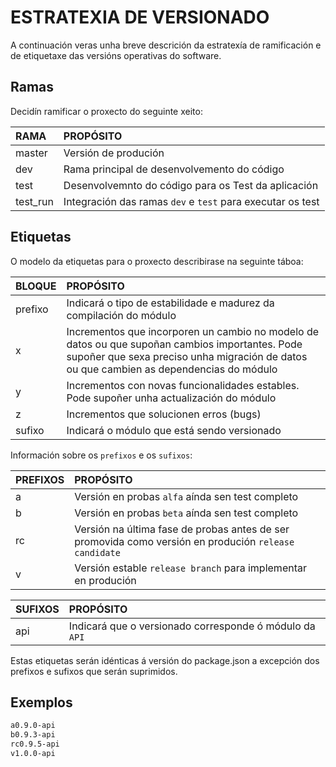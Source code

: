 # ESTRATEXIA DE VERSIONADO

A continuación veras unha breve descrición da estratexía de ramificación e de etiquetaxe das versións operativas do software.

## Ramas

Decidín ramificar o proxecto do seguinte xeito:

| RAMA              | PROPÓSITO
|:-                 |:-
| master            | Versión de produción
| dev               | Rama principal de desenvolvemento do código
| test              | Desenvolvemnto do código para os Test da aplicación
| test_run          | Integración das ramas `dev` e `test` para executar os test

## Etiquetas

O modelo da etiquetas para o proxecto describirase na seguinte táboa:

| BLOQUE    | PROPÓSITO
|:-         |:-
| prefixo   | Indicará o tipo de estabilidade e madurez da compilación do módulo
| x         | Incrementos que incorporen un cambio no modelo de datos ou que supoñan cambios importantes. Pode supoñer que sexa preciso unha migración de datos ou que cambien as dependencias do módulo
| y         | Incrementos con novas funcionalidades estables. Pode supoñer unha actualización do módulo
| z         | Incrementos que solucionen erros (bugs)
| sufixo    | Indicará o módulo que está sendo versionado
Información sobre os `prefixos` e os `sufixos`:

| PREFIXOS  | PROPÓSITO
|:-         |:-
| a         | Versión en probas `alfa` aínda sen test completo
| b         | Versión en probas `beta` aínda sen test completo
| rc        | Versión na última fase de probas antes de ser promovida como versión en produción `release candidate`
| v         | Versión estable `release branch` para implementar en produción

| SUFIXOS   | PROPÓSITO
|:-         |:-
| api        | Indicará que o versionado corresponde ó módulo da `API`

Estas etiquetas serán idénticas á versión do package.json a excepción dos prefixos e sufixos que serán suprimidos.

## Exemplos

``` bash
a0.9.0-api
b0.9.3-api
rc0.9.5-api
v1.0.0-api
```
